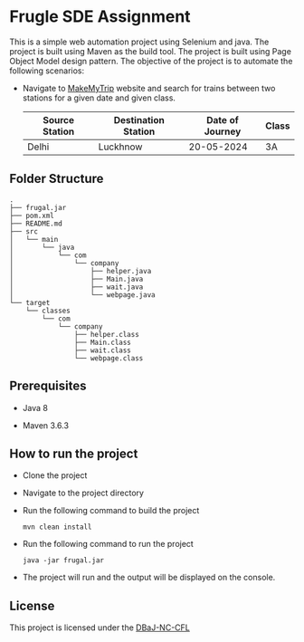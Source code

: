 # Frugle SDE Assignment

This is a simple web automation project using Selenium and java. The project is built using Maven as the build tool. The project is built using Page Object Model design pattern. The objective of the project is to automate the following scenarios:

- Navigate to [MakeMyTrip](https://www.makemytrip.com/Railways/) website and search for trains between two stations for a given date and given class.


    | Source Station | Destination Station | Date of Journey | Class |
    |----------------|---------------------|-----------------|-------|
    | Delhi          | Luckhnow            | 20-05-2024      | 3A    |


## Folder Structure
```
.
├── frugal.jar
├── pom.xml
├── README.md
├── src
│   └── main
│       └── java
│           └── com
│               └── company
│                   ├── helper.java
│                   ├── Main.java
│                   ├── wait.java
│                   └── webpage.java
└── target
    └── classes
        └── com
            └── company
                ├── helper.class
                ├── Main.class
                ├── wait.class
                └── webpage.class
```

## Prerequisites

- Java 8

- Maven 3.6.3

## How to run the project

- Clone the project

- Navigate to the project directory

- Run the following command to build the project
    ```
    mvn clean install
    ```

- Run the following command to run the project
    ```
    java -jar frugal.jar
    ```

- The project will run and the output will be displayed on the console.

## License

This project is licensed under the [DBaJ-NC-CFL](./LICENCE.md)